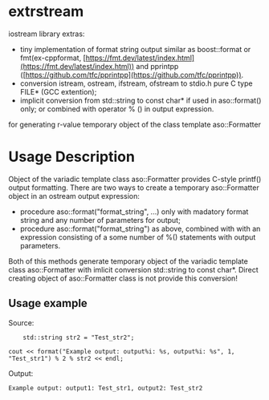 # extrstream

iostream library extras:

- tiny implementation of format string output similar as boost::format or fmt(ex-cppformat, [https://fmt.dev/latest/index.html](https://fmt.dev/latest/index.html)) and  pprintpp ([https://github.com/tfc/pprintpp](https://github.com/tfc/pprintpp)).
- conversion istream, ostream, ifstream, ofstream to stdio.h pure C type FILE* (GCC extention);
- implicit conversion from std::string to const char* if used in aso::format() only;
  or combined with operator % () in output expression.


for generating r-value temporary object of
  the class template aso::Formatter

# Usage Description
Object of the variadic template class aso::Formatter provides C-style printf() output formatting.
There are two ways to create a temporary aso::Formatter object in an ostream output expression:

- procedure aso::format("format_string", ...) only with madatory format string and
  any number of parameters for output;
- procedure aso::format("format_string") as above, combined with with an expression
  consisting of a some number of %() statements with output parameters.

Both of this methods generate temporary object of the variadic template class aso::Formatter
with imlicit conversion std::string to const char*.
Direct creating object of aso::Formatter class is not provide this conversion!

## Usage example

Source:
```
    std::string str2 = "Test_str2";

cout << format("Example output: output%i: %s, output%i: %s", 1, "Test_str1") % 2 % str2 << endl;
```

Output:
```
Example output: output1: Test_str1, output2: Test_str2
```
